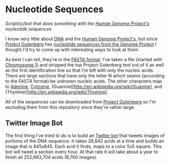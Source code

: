 # Nucleotide Sequences

*Script(s)/bot that does something with the [Human Genome Project's](http://www.genome.gov/) nucleotide sequences*

I know very little about [DNA](http://en.wikipedia.org/wiki/DNA) and the [Human Genome 
Project's](http://www.genome.gov/), but since [Project Gutenberg](https://www.gutenberg.org/) has [nucleotide 
sequences from the Genome Project](http://www.gutenberg.org/ebooks/subject/15882) I thought I'd try to come up with 
interesting ways to look at them.

As best I can tell, they're in the [FASTA format](http://en.wikipedia.org/wiki/FASTA_format). I've taken a file 
(started with [Chromosome 1](http://www.gutenberg.org/ebooks/11775)) and stripped the top Project Gutenberg text out 
of it as well as the first identification line so that I'm left with only the nucleic acids. There are large 
sections that have only the letter N which seems (according to the FASTA format) be unknown nucleic acids. The other 
characters map to [Adenine](http://en.wikipedia.org/wiki/Adenine), 
[Cytosine](http://en.wikipedia.org/wiki/Cytosine), (Guanine)[http://en.wikipedia.org/wiki/Guanine], and 
(Thymine)[http://en.wikipedia.org/wiki/Thymine].

All of the sequences can be downloaded from [Project Gutenberg](http://www.gutenberg.org/ebooks/subject/15882) so 
I'm excluding them from this repository since they're rather large.

## Twitter Image Bot 

The first thing I've tried to do is to build an [Twitter bot](https://twitter.com/) that tweets images of portions 
of the DNA sequence. It takes 28,842 acids at a time and builds an image that is 845x845. Each acid it finds, maps to 
a color 5x5 square. This bot will tweet a section every hour. At that rate it will take about a year to finish all 
252,663,704 acids (8,760 images).

